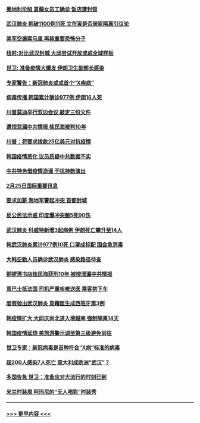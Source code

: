 #### [奥地利沦陷 意藉女员工确诊 饭店遭封锁](../pages/prog202/a102785803.md?t=02261102) 
#### [武汉肺炎 韩破1100例11死 文在寅是否居家隔离引议论](../pages/prog202/a102785775.md?t=02261102) 
#### [美军空袭索马里 再毙重要恐怖分子](../pages/prog202/a102785761.md?t=02261102) 
#### [纽时:对比武汉封城 大邱尝试开放或成全球样板](../pages/prog202/a102785567.md?t=02261102) 
#### [世卫: 准备疫情大爆发 伊朗卫生副部长感染](../pages/prog202/a102785718.md?t=02261102) 
#### [专家警告：新冠肺炎或成首个“X疾病”](../pages/prog202/a102785682.md?t=02261102) 
#### [病毒传播 韩国累计确诊977例 伊朗16人死](../pages/prog202/a102785496.md?t=02261102) 
#### [川普莫迪举行双边会议 敲定三份文件](../pages/prog202/a102785486.md?t=02261102) 
#### [遭控泄漏中共情报 桂民海被判10年](../pages/prog202/a102785499.md?t=02261102) 
#### [川普：将要求拨款25亿美元对抗疫情](../pages/prog202/a102785490.md?t=02261102) 
#### [韩国疫情恶化 议员质疑中共数据不实](../pages/prog202/a102785460.md?t=02261102) 
#### [中共特务借疫情造谣 干扰神韵演出](../pages/prog202/a102785446.md?t=02261102) 
#### [2月25日国际重要讯息](../pages/prog202/a102785315.md?t=02261102) 
#### [要求加薪 海地军警起冲突 首都封城](../pages/prog202/a102785256.md?t=02261102) 
#### [反公民法示威 印度爆冲突酿5死90伤](../pages/prog202/a102785244.md?t=02261102) 
#### [武汉肺炎 科威特新增3起病例 伊朗死亡攀升至14人](../pages/prog202/a102785229.md?t=02261102) 
#### [韩武汉肺炎累计977例10死 口罩成标配 国会急消毒](../pages/prog202/a102784917.md?t=02261102) 
#### [大韩空勤人员确诊武汉肺炎 感染路径待查](../pages/prog202/a102785145.md?t=02261102) 
#### [铜锣湾书店桂民海获刑10年 被控泄漏中共情报](../pages/prog202/a102785088.md?t=02261102) 
#### [意巴士抵法国 司机严重咳嗽送医 乘客禁下车](../pages/prog202/a102785016.md?t=02261102) 
#### [度假验出武汉肺炎 意藉医生成西班牙第3例](../pages/prog202/a102785005.md?t=02261102) 
#### [韩疫情扩大 大邱庆尚北道入境越南 强制隔离14天](../pages/prog202/a102784992.md?t=02261102) 
#### [韩国疫情延烧 美旅游警示调至第三级避免前往](../pages/prog202/a102784949.md?t=02261102) 
#### [世卫专家：新冠病毒是首种符合“X病”标准的病毒](../pages/prog202/a102784702.md?t=02261102) 
#### [超200人感染7人死亡 意大利成欧洲“武汉”？](../pages/prog202/a102784822.md?t=02261102) 
#### [多国告急 世卫：准备应对大流行的时刻已到](../pages/prog202/a102784810.md?t=02261102) 
#### [米兰时装周 阿玛尼的“无人喝彩”时装秀](../pages/prog202/a102784750.md?t=02261102) 

----
#### [ >>> 更早内容 <<< ](../indexes/prog202-earlier.md)
